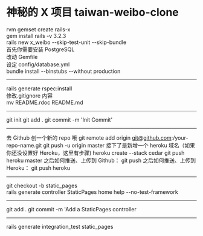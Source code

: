 # 神秘的 X 项目 taiwan-weibo-clone

rvm gemset create rails-x  
gem install rails -v 3.2.3  
rails new x_weibo --skip-test-unit --skip-bundle  
首先你需要安装 PostgreSQL  
改动 Gemfile  
设定 config/database.yml  
bundle install --binstubs --without production  
***
rails generate rspec:install  
修改.gitignore 内容  
mv README.rdoc README.md  
***
git init
git add .
git commit -m 'Init Commit'  
***
去 Github 创一个新的 repo 哦 
git remote add origin git@github.com:<username>/your-repo-name.git
git push -u origin master
接下了是新增一个 heroku 域名（如果你还没设置好 Heroku，这里有步骤)
heroku create --stack cedar
git push heroku master
之后如何推送、上传到 Github：
git push
之后如何推送、上传到 Heroku：
git push heroku
***
git checkout -b static_pages  
rails generate controller StaticPages home help --no-test-framework  
***
git add .
git commit -m 'Add a StaticPages controller
***
rails generate integration_test static_pages  





